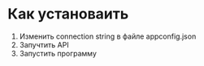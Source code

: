 # Как установаить
1. Изменить connection string в файле appconfig.json
2. Запучтить API
3. Запустить программу
